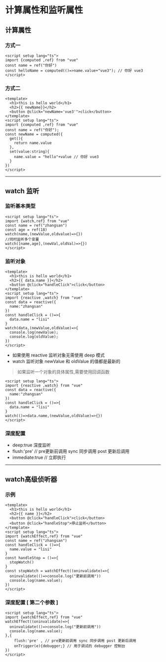 # 计算属性和监听属性

## 计算属性

### 方式一  

```vue
<script setup lang="ts">
import {computed ,ref} from "vue"
const name = ref("你好")
const helloName = computed(()=>name.value+"vue3"); // 你好 vue3
</script>
```

### 方式二

```vue
<template>
  <h1>this is hello world</h1>
  <h2>{{ newName}}</h2> 
  <button @click="newName='vue3'">click</button>
</template>
<script setup lang="ts">
import {computed ,ref} from "vue"
const name = ref("你好");
const newName = computed({
  get(){
    return name.value
  },
  set(value:string){
    name.value = "hello"+value // 你好 vue3
  }
})
</script>
```

---

## watch 监听

### 监听基本类型

```vue
<script setup lang="ts">
import {watch,ref} from "vue"
const name = ref("zhangsan")
const age = ref(18)
watch(name,(newValue,oldvalue)=>{})
//同时监听多个变量
watch([name,age],(newVal,oldVal)=>{})
</script>
```

### 监听对象

```vue
<template>
  <h1>this is hello world</h1>
  <h2>{{ data.name }}</h2>
  <button @click="handleClick">click</button>
</template>
<script setup lang="ts">
import {reactive ,watch} from "vue"
const data = reactive({
  name:"zhangsan"
})
const handleClick = ()=>{
  data.name = "lisi"
}
watch(data,(newValue,oldValue)=>{
  console.log(newValue);
  console.log(oldValue);
})
</script>
```

- 如果使用 reactive 监听对象无需使用 deep 模式
- watch 监听对象 newValue 和 oldValue 的值都是最新的

> 如果监听一个对象的具体属性,需要使用回调函数

```vue
<script setup lang="ts">
import {reactive ,watch} from "vue"
const data = reactive({
  name:"zhangsan"
})
const handleClick = ()=>{
  data.name = "lisi"
}
watch(()=>data.name,(newValue,oldValue)=>{})
</script>
```

### 深度配置

- deep:true 深度监听
- flush:'pre' // pre更新前调用 sync 同步调用 post 更新后调用
- immediate:true // 立即执行

---

## watch高级侦听器

### 示例

```vue
<template>
  <h1>this is hello world</h1>
  <h2>{{ name }}</h2>
  <button @click="handleClick">click</button>
  <button @click="handleStop">停止监听</button>
</template>
<script setup lang="ts">
import {watchEffect,ref} from "vue"
const name = ref("zhangsan")
const handleClick = ()=>{
  name.value = "lisi"
}
const handleStop = ()=>{
  stopWatch()
}
const stopWatch = watchEffect((oninvalidate)=>{
  oninvalidate(()=>console.log("更新前调用"))
  console.log(name.value);
})
</script>
```

### 深度配置 [ 第二个参数 ]

```vue
<script setup lang="ts">
import {watchEffect,ref} from "vue"
watchEffect((oninvalidate)=>{
  oninvalidate(()=>console.log("更新前调用"))
  console.log(name.value);
},{
    flush:'pre' , // pre更新前调用 sync 同步调用 post 更新后调用
    onTrigger(e){debugger;} // 用于调试的 debugger 控制台
})
</script>
```



